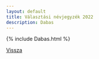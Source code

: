 ```yaml
---
layout: default
title: Választási névjegyzék 2022
description: Dabas
---
```


{% include Dabas.html %}

[Vissza](./)